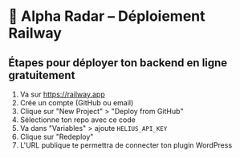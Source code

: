 
# 🚀 Alpha Radar – Déploiement Railway

## Étapes pour déployer ton backend en ligne gratuitement

1. Va sur https://railway.app
2. Crée un compte (GitHub ou email)
3. Clique sur "New Project" > "Deploy from GitHub"
4. Sélectionne ton repo avec ce code
5. Va dans "Variables" > ajoute `HELIUS_API_KEY`
6. Clique sur "Redeploy"
7. L'URL publique te permettra de connecter ton plugin WordPress
